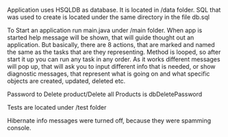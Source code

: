 
  Application uses HSQLDB as database. It is located in /data folder. SQL that was used to create is located under the same directory in the file db.sql

  To Start an application run main.java under /main folder. When app is started help message will be shown, that will guide thought out an application. But basically, there are 8 actions, that are marked and named the same as the tasks that are they representing. Method is looped, so after start it up you can run any task in any order. As it works different messages will pop up, that will ask you to input different info that is needed, or show diagnostic messages, that represent what is going on and what specific objects are created, updated, deleted etc.

  Password to Delete product/Delete all Products is dbDeletePassword

  Tests are located under /test folder

  Hibernate info messages were turned off, because they were spamming console.  